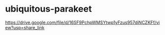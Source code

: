 # ubiquitous-parakeet

https://drive.google.com/file/d/16SF9PchpWMSYtwp1yFzus957diNCZKFf/view?usp=share_link
